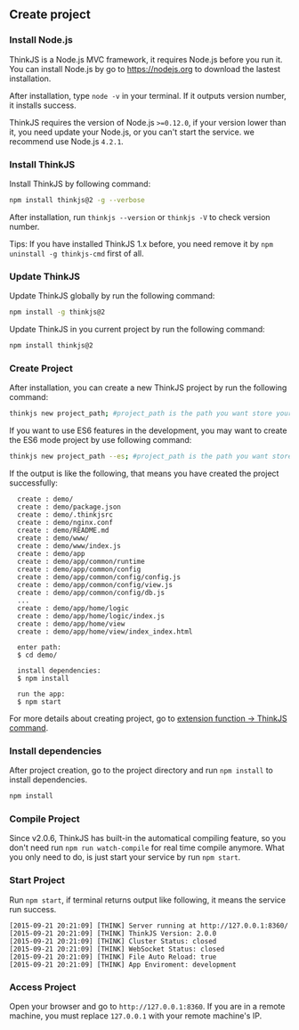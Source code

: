 ## Create project

### Install Node.js

ThinkJS is a Node.js MVC framework, it requires Node.js before you run it. You can install Node.js by go to https://nodejs.org to download the lastest installation.

After installation, type `node -v` in your terminal. If it outputs version number, it installs success.

ThinkJS requires the version of Node.js `>=0.12.0`, if your version lower than it, you need update your Node.js, or you can't start the service. we recommend use Node.js `4.2.1`.

### Install ThinkJS

Install ThinkJS by following command:

```sh
npm install thinkjs@2 -g --verbose
```

After installation, run `thinkjs --version` or `thinkjs -V` to check version number.

Tips: If you have installed ThinkJS 1.x before, you need remove it by `npm uninstall -g thinkjs-cmd` first of all.

### Update ThinkJS

Update ThinkJS globally by run the following command:

```sh
npm install -g thinkjs@2
```

Update ThinkJS in you current project by run the following command:

```sh
npm install thinkjs@2
```

### Create Project

After installation, you can create a new ThinkJS project by run the following command:

```sh
thinkjs new project_path; #project_path is the path you want store your project
```

If you want to use ES6 features in the development, you may want to create the ES6 mode project by use following command:

```sh
thinkjs new project_path --es; #project_path is the path you want store your project
```

If the output is like the following, that means you have created the project successfully:

```text
  create : demo/
  create : demo/package.json
  create : demo/.thinkjsrc
  create : demo/nginx.conf
  create : demo/README.md
  create : demo/www/
  create : demo/www/index.js
  create : demo/app
  create : demo/app/common/runtime
  create : demo/app/common/config
  create : demo/app/common/config/config.js
  create : demo/app/common/config/view.js
  create : demo/app/common/config/db.js
  ...
  create : demo/app/home/logic
  create : demo/app/home/logic/index.js
  create : demo/app/home/view
  create : demo/app/home/view/index_index.html

  enter path:
  $ cd demo/

  install dependencies:
  $ npm install

  run the app:
  $ npm start
```

For more details about creating project, go to [extension function -> ThinkJS command](./thinkjs_command.html).

### Install dependencies

After project creation, go to the project directory and run `npm install` to install dependencies.

```sh
npm install
```

### Compile Project

Since v2.0.6, ThinkJS has built-in the automatical compiling feature, so you don't need run `npm run watch-compile` for real time compile anymore. What you only need to do, is just start your service by run `npm start`.

### Start Project

Run `npm start`, if terminal returns output like following, it means the service run success.

```text
[2015-09-21 20:21:09] [THINK] Server running at http://127.0.0.1:8360/
[2015-09-21 20:21:09] [THINK] ThinkJS Version: 2.0.0
[2015-09-21 20:21:09] [THINK] Cluster Status: closed
[2015-09-21 20:21:09] [THINK] WebSocket Status: closed
[2015-09-21 20:21:09] [THINK] File Auto Reload: true
[2015-09-21 20:21:09] [THINK] App Enviroment: development
```

### Access Project

Open your browser and go to `http://127.0.0.1:8360`. If you are in a remote machine, you must replace `127.0.0.1` with your remote machine's IP.
